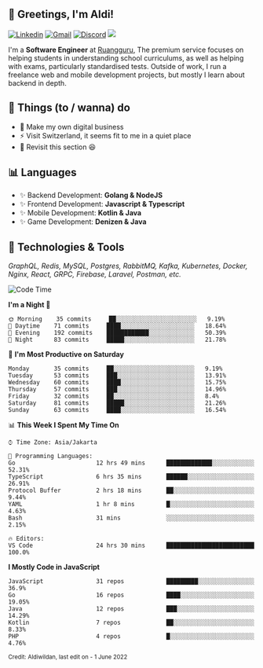 <!-- Greetings -->
## 👋 Greetings, I'm Aldi!

<!-- Social Media -->
[![Linkedin](https://img.shields.io/badge/-aldiwildan-blue?style=flat&logo=Linkedin&logoColor=white)](https://www.linkedin.com/in/aldiwildan/)
[![Gmail](https://img.shields.io/badge/-aldiwild77@gmail.com-c14438?style=flat&logo=Gmail&logoColor=white)](mailto:aldiwild77@gmail.com)
[![Discord](https://img.shields.io/badge/-Chroma-5663F7?style=flat&logo=Discord&logoColor=white)](https://discord.gg/BUxraQ8)
![](https://komarev.com/ghpvc/?username=aldiwildan77&label=Visitor&color=2bbc8a)

<!-- Introduction -->
I'm a **Software Engineer** at [Ruangguru](https://ruangguru.com), The premium service focuses on helping students in understanding school curriculums, as well as helping with exams, particularly standardised tests. Outside of work, I run a freelance web and mobile development projects, but mostly I learn about backend in depth.

## 📃 Things (to / wanna) do
- 🐝 Make my own digital business
- ⚡ Visit Switzerland, it seems fit to me in a quiet place
- 🌱 Revisit this section 😆

## 📊 Languages
- ✨ Backend Development: **Golang & NodeJS**
- ✨ Frontend Development: **Javascript & Typescript**
- ✨ Mobile Development: **Kotlin & Java**
- ✨ Game Development: **Denizen & Java**

## 🔧 Technologies & Tools
*GraphQL, Redis, MySQL, Postgres, RabbitMQ, Kafka, Kubernetes, Docker, Nginx, React, GRPC, Firebase, Laravel, Postman, etc.*

<!--START_SECTION:waka-->
![Code Time](http://img.shields.io/badge/Code%20Time-0%20secs-blue)

**I'm a Night 🦉** 

```text
🌞 Morning    35 commits     ██░░░░░░░░░░░░░░░░░░░░░░░   9.19% 
🌆 Daytime    71 commits     ████░░░░░░░░░░░░░░░░░░░░░   18.64% 
🌃 Evening    192 commits    ████████████░░░░░░░░░░░░░   50.39% 
🌙 Night      83 commits     █████░░░░░░░░░░░░░░░░░░░░   21.78%

```
📅 **I'm Most Productive on Saturday** 

```text
Monday       35 commits     ██░░░░░░░░░░░░░░░░░░░░░░░   9.19% 
Tuesday      53 commits     ███░░░░░░░░░░░░░░░░░░░░░░   13.91% 
Wednesday    60 commits     ████░░░░░░░░░░░░░░░░░░░░░   15.75% 
Thursday     57 commits     ███░░░░░░░░░░░░░░░░░░░░░░   14.96% 
Friday       32 commits     ██░░░░░░░░░░░░░░░░░░░░░░░   8.4% 
Saturday     81 commits     █████░░░░░░░░░░░░░░░░░░░░   21.26% 
Sunday       63 commits     ████░░░░░░░░░░░░░░░░░░░░░   16.54%

```


📊 **This Week I Spent My Time On** 

```text
⌚︎ Time Zone: Asia/Jakarta

💬 Programming Languages: 
Go                       12 hrs 49 mins      █████████████░░░░░░░░░░░░   52.31% 
TypeScript               6 hrs 35 mins       ██████░░░░░░░░░░░░░░░░░░░   26.91% 
Protocol Buffer          2 hrs 18 mins       ██░░░░░░░░░░░░░░░░░░░░░░░   9.44% 
YAML                     1 hr 8 mins         █░░░░░░░░░░░░░░░░░░░░░░░░   4.63% 
Bash                     31 mins             ░░░░░░░░░░░░░░░░░░░░░░░░░   2.15%

🔥 Editors: 
VS Code                  24 hrs 30 mins      █████████████████████████   100.0%

```

**I Mostly Code in JavaScript** 

```text
JavaScript               31 repos            █████████░░░░░░░░░░░░░░░░   36.9% 
Go                       16 repos            ████░░░░░░░░░░░░░░░░░░░░░   19.05% 
Java                     12 repos            ███░░░░░░░░░░░░░░░░░░░░░░   14.29% 
Kotlin                   7 repos             ██░░░░░░░░░░░░░░░░░░░░░░░   8.33% 
PHP                      4 repos             █░░░░░░░░░░░░░░░░░░░░░░░░   4.76%

```



<!--END_SECTION:waka-->

<sub>Credit: Aldiwildan, last edit on - 1 June 2022</sub>
